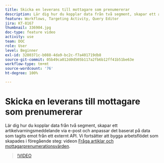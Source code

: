 ```yaml
---
title: Skicka en leverans till mottagare som prenumererar
description: Lär dig hur du kopplar data från två segment, skapar ett artikelvarningsmeddelande via e-post och anpassar det baserat på data som tagits emot från ett externt API.
feature: Workflows, Targeting Activity, Query Editor
jira: KT-8167
thumbnail: 336904.jpg
doc-type: feature video
activity: use
team: DOC
role: User
level: Beginner
exl-id: 3280371c-b088-4da9-bc2c-f7a401719db8
source-git-commit: 05b49ca012d0d505b117a2fb6b12ff41b51be63e
workflow-type: tm+mt
source-wordcount: '76'
ht-degree: 100%

---
```


# Skicka en leverans till mottagare som prenumererar

Lär dig hur du kopplar data från två segment, skapar ett artikelvarningsmeddelande via e-post och anpassar det baserat på data som tagits emot från ett externt API. Vi fortsätter att bygga arbetsflödet som skapades i föregående steg: videon [Fråga artiklar och mottagarprenumerationsvärden](/help/tutorial-use-soap-apis/query-articles-and-recipient-subscription-values.md).

>[!VIDEO](https://video.tv.adobe.com/v/336904?quality=12&learn=on)
